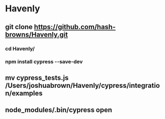# Havenly
## git clone https://github.com/hash-browns/Havenly.git
### cd Havenly/
### npm install cypress --save-dev
## mv cypress_tests.js /Users/joshuabrown/Havenly/cypress/integration/examples
##  node_modules/.bin/cypress open

